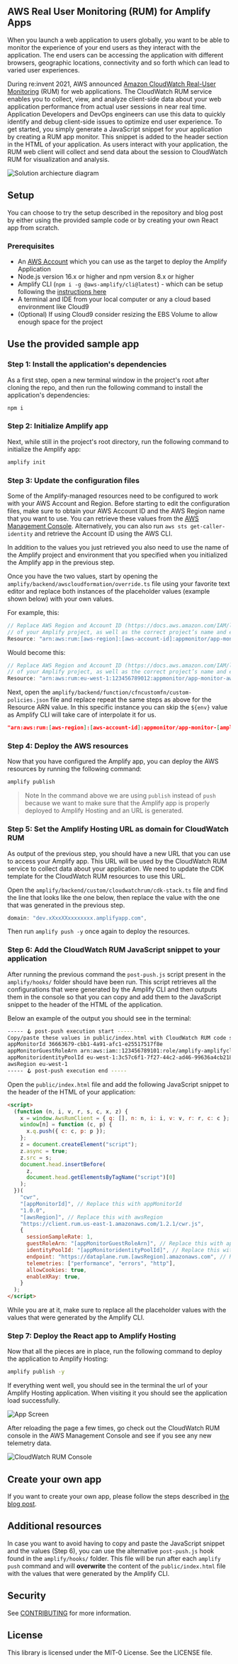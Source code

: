 ## AWS Real User Monitoring (RUM) for Amplify Apps

When you launch a web application to users globally, you want to be able to monitor the experience of your end users as they interact with the application. The end users can be accessing the application with different browsers, geographic locations, connectivity and so forth which can lead to varied user experiences.

During re:invent 2021, AWS announced [Amazon CloudWatch Real-User Monitoring](https://aws.amazon.com/blogs/aws/cloudwatch-rum/) (RUM) for web applications. The CloudWatch RUM service enables you to collect, view, and analyze client-side data about your web application performance from actual user sessions in near real time. Application Developers and DevOps engineers can use this data to quickly identify and debug client-side issues to optimize end user experience. To get started, you simply generate a JavaScript snippet for your application by creating a RUM app monitor. This snippet is added to the header section in the HTML of your application. As users interact with your application, the RUM web client will collect and send data about the session to CloudWatch RUM for visualization and analysis.

<!-- This repository accompanies a blog post that details how to implement Real User Monitoring of Amplify Application using CloudWatch RUM, [read the full post here on the AWS Blog](ADD BLOG POST LINK HERE)! -->

![Solution archiecture diagram](public/architecture.jpg)

## Setup

You can choose to try the setup described in the repository and blog post by either using the provided sample code or by creating your own React app from scratch.

### Prerequisites

- An [AWS Account](https://aws.amazon.com/) which you can use as the target to deploy the Amplify Application
- Node.js version 16.x or higher and npm version 8.x or higher
- Amplify CLI (`npm i -g @aws-amplify/cli@latest`) - which can be setup following the [instructions here](https://docs.amplify.aws/cli/)
- A terminal and IDE from your local computer or any a cloud based environment like Cloud9
- (Optional) If using Cloud9 consider resizing the EBS Volume to allow enough space for the project

## Use the provided sample app

### Step 1: Install the application's dependencies

As a first step, open a new terminal window in the project's root after cloning the repo, and then run the following command to install the application's dependencies:

```sh
npm i
```

### Step 2: Initialize Amplify app

Next, while still in the project's root directory, run the following command to initialize the Amplify app:

```sh
amplify init
```

### Step 3: Update the configuration files

Some of the Amplify-managed resources need to be configured to work with your AWS Account and Region. Before starting to edit the configuration files, make sure to obtain your AWS Account ID and the AWS Region name that you want to use. You can retrieve these values from the [AWS Management Console](https://docs.aws.amazon.com/IAM/latest/UserGuide/console_account-alias.html). Alternatively, you can also run `aws sts get-caller-identity` and retrieve the Account ID using the AWS CLI.

In addition to the values you just retrieved you also need to use the name of the Amplify project and environment that you specified when you initialized the Amplify app in the previous step.

Once you have the two values, start by opening the `amplify/backend/awscloudformation/override.ts` file using your favorite text editor and replace both instances of the placeholder values (example shown below) with your own values.

For example, this:

```ts
// Replace AWS Region and Account ID (https://docs.aws.amazon.com/IAM/latest/UserGuide/console_account-alias.html)
// of your Amplify project, as well as the correct project’s name and environment.
Resource: "arn:aws:rum:[aws-region]:[aws-account-id]:appmonitor/app-monitor-[amplify-project-name]-[amplify-env]",
```

Would become this:

```ts
// Replace AWS Region and Account ID (https://docs.aws.amazon.com/IAM/latest/UserGuide/console_account-alias.html)
// of your Amplify project, as well as the correct project’s name and environment.
Resource: "arn:aws:rum:eu-west-1:123456789012:appmonitor/app-monitor-awsrealusermonitor-dev",
```

Next, open the `amplify/backend/function/cfncustomfn/custom-policies.json` file and replace repeat the same steps as above for the Resource ARN value. In this specific instance you can skip the `${env}` value as Amplify CLI will take care of interpolate it for us.

```json
"arn:aws:rum:[aws-region]:[aws-account-id]:appmonitor/app-monitor-[amplify-project-name]-${env}"
```

### Step 4: Deploy the AWS resources

Now that you have configured the Amplify app, you can deploy the AWS resources by running the following command:

```sh
amplify publish
```

> Note
> In the command above we are using `publish` instead of `push` because we want to make sure that the Amplify app is properly deployed to Amplify Hosting and an URL is generated.

### Step 5: Set the Amplify Hosting URL as domain for CloudWatch RUM

As output of the previous step, you should have a new URL that you can use to access your Amplify app. This URL will be used by the CloudWatch RUM service to collect data about your application. We need to update the CDK template for the CloudWatch RUM resources to use this URL.

Open the `amplify/backend/custom/cloudwatchrum/cdk-stack.ts` file and find the line that looks like the one below, then replace the value with the one that was generated in the previous step.

```ts
domain: "dev.xXxxXXxxxxxxxx.amplifyapp.com",
```

Then run `amplify push -y` once again to deploy the resources.

### Step 6: Add the CloudWatch RUM JavaScript snippet to your application

After running the previous command the `post-push.js` script present in the `amplify/hooks/` folder should have been run. This script retrieves all the configurations that were generated by the Amplify CLI and then outputs them in the console so that you can copy and add them to the JavaScript snippet to the header of the HTML of the application.

Below an example of the output you should see in the terminal:

```sh
----- 🪝 post-push execution start -----
Copy/paste these values in public/index.html with CloudWatch RUM code snippet below
appMonitorId 36663679-cbb1-4a91-afc1-e25517517f8e
appMonitorGuestRoleArn arn:aws:iam::123456789101:role/amplify-amplifycloudwatchrum-unauthRole
appMonitoridentityPoolId eu-west-1:3c57c6f1-7f27-44c2-ad46-99636a4cb218
awsRegion eu-west-1
----- 🪝 post-push execution end -----
```

Open the `public/index.html` file and add the following JavaScript snippet to the header of the HTML of your application:

```html
<script>
  (function (n, i, v, r, s, c, x, z) {
    x = window.AwsRumClient = { q: [], n: n, i: i, v: v, r: r, c: c };
    window[n] = function (c, p) {
      x.q.push({ c: c, p: p });
    };
    z = document.createElement("script");
    z.async = true;
    z.src = s;
    document.head.insertBefore(
      z,
      document.head.getElementsByTagName("script")[0]
    );
  })(
    "cwr",
    "[appMonitorId]", // Replace this with appMonitorId
    "1.0.0",
    "[awsRegion]", // Replace this with awsRegion
    "https://client.rum.us-east-1.amazonaws.com/1.2.1/cwr.js",
    {
      sessionSampleRate: 1,
      guestRoleArn: "[appMonitorGuestRoleArn]", // Replace this with appMonitorGuestRoleArn
      identityPoolId: "[appMonitoridentityPoolId]", // Replace this with appMonitoridentityPoolId
      endpoint: "https://dataplane.rum.[awsRegion].amazonaws.com", // Replace this with awsRegion
      telemetries: ["performance", "errors", "http"],
      allowCookies: true,
      enableXRay: true,
    }
  );
</script>
```

While you are at it, make sure to replace all the placeholder values with the values that were generated by the Amplify CLI.

### Step 7: Deploy the React app to Amplify Hosting

Now that all the pieces are in place, run the following command to deploy the application to Amplify Hosting:

```sh
amplify publish -y
```

If everything went well, you should see in the terminal the url of your Amplify Hosting application. When visiting it you should see the application load successfully.

![App Screen](public/app.png)

After reloading the page a few times, go check out the CloudWatch RUM console in the AWS Management Console and see if you see any new telemetry data.

![CloudWatch RUM Console](public/console.jpg)

## Create your own app

If you want to create your own app, please follow the steps described in [the blog post](https://aws.amazon.com/blogs/mobile/implementing-real-user-monitoring-of-amplify-application-using-amazon-cloudwatch-rum/).

## Additional resources

In case you want to avoid having to copy and paste the JavaScript snippet and the values (Step 6), you can use the alternative `post-push.js` hook found in the `amplify/hooks/` folder. This file will be run after each `amplify push` command and will **overwrite** the content of the `public/index.html` file with the values that were generated by the Amplify CLI.

## Security

See [CONTRIBUTING](CONTRIBUTING.md#security-issue-notifications) for more information.

## License

This library is licensed under the MIT-0 License. See the LICENSE file.
